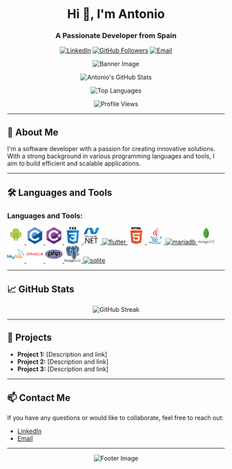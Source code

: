 <h1 align="center">Hi 👋, I'm Antonio</h1>
<h3 align="center">A Passionate Developer from Spain</h3>

<p align="center">
  <a href="https://www.linkedin.com/in/antonio"><img src="https://img.shields.io/badge/LinkedIn-0077B5?style=for-the-badge&logo=linkedin&logoColor=white" alt="LinkedIn"></a>
  <a href="https://github.com/Areyort27"><img src="https://img.shields.io/github/followers/Areyort27?label=GitHub&style=for-the-badge" alt="GitHub Followers"></a>
  <a href="mailto:antonio@example.com"><img src="https://img.shields.io/badge/Email-D14836?style=for-the-badge&logo=gmail&logoColor=white" alt="Email"></a>
</p>

<p align="center">
  <img src="https://github.com/Areyort27/Areyort27/raw/main/assets/banner.jpg" alt="Banner Image">
</p>

<p align="center">
  <img src="https://github-readme-stats.vercel.app/api?username=Areyort27&show_icons=true&theme=radical" alt="Antonio's GitHub Stats">
</p>

<p align="center">
  <img src="https://github-readme-stats.vercel.app/api/top-langs/?username=Areyort27&layout=compact&theme=radical" alt="Top Languages">
</p>

<p align="center">
  <img src="https://komarev.com/ghpvc/?username=Areyort27&style=for-the-badge" alt="Profile Views">
</p>

---

## 🚀 About Me

I'm a software developer with a passion for creating innovative solutions. With a strong background in various programming languages and tools, I aim to build efficient and scalable applications.

---

## 🛠️ Languages and Tools
<h3 align="left">Languages and Tools:</h3> <p align="left"> <a href="https://developer.android.com" target="_blank" rel="noreferrer"> <img src="https://raw.githubusercontent.com/devicons/devicon/master/icons/android/android-original-wordmark.svg" alt="android" width="40" height="40"/> </a> <a href="https://www.cprogramming.com/" target="_blank" rel="noreferrer"> <img src="https://raw.githubusercontent.com/devicons/devicon/master/icons/c/c-original.svg" alt="c" width="40" height="40"/> </a> <a href="https://www.w3schools.com/cs/" target="_blank" rel="noreferrer"> <img src="https://raw.githubusercontent.com/devicons/devicon/master/icons/csharp/csharp-original.svg" alt="csharp" width="40" height="40"/> </a> <a href="https://www.w3schools.com/css/" target="_blank" rel="noreferrer"> <img src="https://raw.githubusercontent.com/devicons/devicon/master/icons/css3/css3-original-wordmark.svg" alt="css3" width="40" height="40"/> </a> <a href="https://dotnet.microsoft.com/" target="_blank" rel="noreferrer"> <img src="https://raw.githubusercontent.com/devicons/devicon/master/icons/dot-net/dot-net-original-wordmark.svg" alt="dotnet" width="40" height="40"/> </a> <a href="https://flutter.dev" target="_blank" rel="noreferrer"> <img src="https://www.vectorlogo.zone/logos/flutterio/flutterio-icon.svg" alt="flutter" width="40" height="40"/> </a> <a href="https://www.w3.org/html/" target="_blank" rel="noreferrer"> <img src="https://raw.githubusercontent.com/devicons/devicon/master/icons/html5/html5-original-wordmark.svg" alt="html5" width="40" height="40"/> </a> <a href="https://www.java.com" target="_blank" rel="noreferrer"> <img src="https://raw.githubusercontent.com/devicons/devicon/master/icons/java/java-original.svg" alt="java" width="40" height="40"/> </a> <a href="https://mariadb.org/" target="_blank" rel="noreferrer"> <img src="https://www.vectorlogo.zone/logos/mariadb/mariadb-icon.svg" alt="mariadb" width="40" height="40"/> </a> <a href="https://www.mongodb.com/" target="_blank" rel="noreferrer"> <img src="https://raw.githubusercontent.com/devicons/devicon/master/icons/mongodb/mongodb-original-wordmark.svg" alt="mongodb" width="40" height="40"/> </a> <a href="https://www.mysql.com/" target="_blank" rel="noreferrer"> <img src="https://raw.githubusercontent.com/devicons/devicon/master/icons/mysql/mysql-original-wordmark.svg" alt="mysql" width="40" height="40"/> </a> <a href="https://www.oracle.com/" target="_blank" rel="noreferrer"> <img src="https://raw.githubusercontent.com/devicons/devicon/master/icons/oracle/oracle-original.svg" alt="oracle" width="40" height="40"/> </a> <a href="https://www.php.net" target="_blank" rel="noreferrer"> <img src="https://raw.githubusercontent.com/devicons/devicon/master/icons/php/php-original.svg" alt="php" width="40" height="40"/> </a> <a href="https://www.postgresql.org" target="_blank" rel="noreferrer"> <img src="https://raw.githubusercontent.com/devicons/devicon/master/icons/postgresql/postgresql-original-wordmark.svg" alt="postgresql" width="40" height="40"/> </a> <a href="https://www.sqlite.org/" target="_blank" rel="noreferrer"> <img src="https://www.vectorlogo.zone/logos/sqlite/sqlite-icon.svg" alt="sqlite" width="40" height="40"/> </a> </p>


---

## 📈 GitHub Stats

<p align="center">
  <img src="https://github-readme-streak-stats.herokuapp.com/?user=Areyort27&theme=radical" alt="GitHub Streak">
</p>

---

## 🌟 Projects

- **Project 1:** [Description and link]
- **Project 2:** [Description and link]
- **Project 3:** [Description and link]

---

## 📫 Contact Me

If you have any questions or would like to collaborate, feel free to reach out:

- [LinkedIn](https://www.linkedin.com/in/antonio)
- [Email](mailto:antonio@example.com)

---

<p align="center">
  <img src="https://github.com/Areyort27/Areyort27/raw/main/assets/footer.png" alt="Footer Image">
</p>
